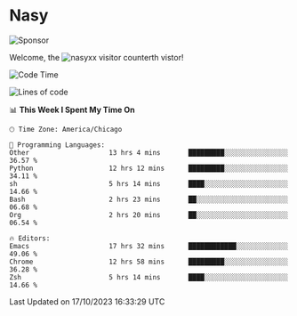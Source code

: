 # Nasy

<!--
<p align="center">
<img height="200" src="https://github-readme-stats.vercel.app/api?username=nasyxx&count_private=true&show_icons=true&theme=dracula&include_all_commits=true"/>
<img height="200" src="https://github-readme-stats.vercel.app/api/top-langs/?username=nasyxx&theme=dracula&hide=html,jupyter+notebook&count_private=true&show_icons=true"/>
</p>

  
----------------
-->

![Sponsor](https://img.shields.io/static/v1.svg?label=Sponsor&message=%E2%9D%A4&logo=GitHub&style=flat&color=pink)
 
Welcome, the ![nasyxx visitor counter](https://count.getloli.com/get/@nasyxx?theme=rule34)th vistor!
 
<!--START_SECTION:waka-->
![Code Time](http://img.shields.io/badge/Code%20Time-3%2C816%20hrs%2049%20mins-blue)

![Lines of code](https://img.shields.io/badge/From%20Hello%20World%20I%27ve%20Written-6.3%20million%20lines%20of%20code-blue)

📊 **This Week I Spent My Time On** 

```text
🕑︎ Time Zone: America/Chicago

💬 Programming Languages: 
Other                    13 hrs 4 mins       █████████░░░░░░░░░░░░░░░░   36.57 % 
Python                   12 hrs 12 mins      █████████░░░░░░░░░░░░░░░░   34.11 % 
sh                       5 hrs 14 mins       ████░░░░░░░░░░░░░░░░░░░░░   14.66 % 
Bash                     2 hrs 23 mins       ██░░░░░░░░░░░░░░░░░░░░░░░   06.68 % 
Org                      2 hrs 20 mins       ██░░░░░░░░░░░░░░░░░░░░░░░   06.54 % 

🔥 Editors: 
Emacs                    17 hrs 32 mins      ████████████░░░░░░░░░░░░░   49.06 % 
Chrome                   12 hrs 58 mins      █████████░░░░░░░░░░░░░░░░   36.28 % 
Zsh                      5 hrs 14 mins       ████░░░░░░░░░░░░░░░░░░░░░   14.66 % 
```


 Last Updated on 17/10/2023 16:33:29 UTC
<!--END_SECTION:waka-->

<!-- ![visitors](https://visitor-badge.laobi.icu/badge?page_id=nasyxx.nasyxx) -->
